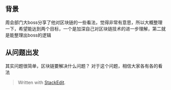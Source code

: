 
## 背景
周会部门大boss分享了他对区块链的一些看法，觉得非常有意思，所以大概整理一下，希望能达到两个目标，一个是加深自己对区块链技术的进一步理解，第二就是能整理出boss的逻辑

## 从问题出发
其实问题很简单，区块链要解决什么问题？
对于这个问题，相信大家各有各的看法

> Written with [StackEdit](https://stackedit.io/).
<!--stackedit_data:
eyJoaXN0b3J5IjpbLTEwMTU1MDgyMThdfQ==
-->